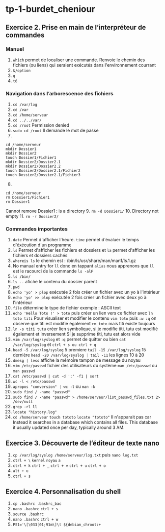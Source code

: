 # tp-1-burdet_cheniour
## Exercice 2. Prise en main de l’interpréteur de commandes

### Manuel
1. ```which``` permet de localiser une commande. Renvoie le chemin des fichiers (ou liens) qui seraient exécutés dans l'environnement courrant
2. ```&/option```
3. ```q```
4. ```t6```

### Navigation dans l’arborescence des fichiers
1. ```cd /var/log```
2. ```cd /var```
3. ```cd /home/serveur```
4. ```cd ../../var/```
5. ```cd /root``` Permission denied
6. ```sudo cd /root``` Il demande le mot de passe
7. 
```
cd /home/serveur
mkdir Dossier1
mkdir Dossier2
touch Dossier1/Fichier1
mkdir Dossier2/Dossier2.1
mkdir Dossier2/Dossier2.2
touch Dossier2/Dossier2.1/Fichier2
touch Dossier2/Dossier2.1/Fichier3
```
8. 
```
cd /home/serveur
rm Dossier1/Fichier1
rm Dossier1
```
Cannot remove Dossier1 : is a directory
9. ```rm -d Dossier1/```
10. Directory not empty
11. ```rm -r Dossier2/```


### Commandes importantes

1. ```date``` Permet d'afficher l'heure. ```time``` permet d'évaluer le temps d'éxécution d'un programme
2. ```ls``` Permet d'afficher les fichiers et dossiers et ```la``` permet d'afficher les fichiers et dossiers cachés
3. ```whereis ls``` le chemin est : /bin/ls/usr/share/man/man1/ls.1.gz
4. No manual entry for ```ll``` donc en tappant ```alias``` nous apprenons que ```ll``` est le racourci de la commande ```ls -alF```
5. ```ls /bin/```
6. ```ls ..``` afiche le contenu du dossier parent
7. ```pwd```
8. ```echo 'yo' > plop``` exécutée 2 fois créer un fichier avec un yo à l'intérieur
9. ```echo 'yo' >> plop``` exécutée 2 fois créer un fichier avec deux yo à l'intérieur
10. ```file``` détermine le type de fichier exemple : ASCII text
11. ```echo 'Hello Toto !' > toto``` puis créer un lien vers ce fichier avec ```ln toto titi```
Pour visualiser et modifier le contenu ```vim toto``` puis ```:w :q``` on observe que titi est modifié également
```rm toto``` mais titi existe toujours
12. ```ln -s titi tutu``` créer lien symbolique, si je modifie titi, tutu est modifié également et inversement
Si je supprime titi, tutu est alors vide
13. ```vim /var/log/syslog``` et ```:q``` permet de quitter ou bien ```cat /var/log/syslog``` et ```ctrl + s ou ctrl + q```
14. ```head -5 /var/log/syslog``` 5 premiere
```tail -15 /var/log/syslog``` 15 dernière
```head -20 /var/log/syslog | tail -11``` les lignes 10 à 20
15. ```dmesg | less``` affiche la mémoire tampon de message du noyau
16. ```vim /etc/passwd``` fichier des utilisateurs du système
```man /etc/passwd``` ou ```man passwd```
17. ```cat /etc/passwd | cut -d ':' -f1 | sort```
18. ```wc -l < /etc/passwd```
19. ```apropos "conversion" | wc -l``` ou ```man -k```
20. ```sudo find / -name "passwd"```
21. ```sudo find / -name "passwd" > /home/serveur/list_passwd_files.txt 2> /dev/null```
22. ```grep -rl ll```
23. ```locate "history.log"```
24. ```cd /home/serveur``` ```touch tototo``` ```locate "tototo"``` Il n'apparait pas car Instead it searches in a database which contains all files. This database it usually updated once per day, typically around 3 AM.

## Exercice 3. Découverte de l’éditeur de texte nano

1. ```cp /var/log/syslog /home/serveur/log.txt``` puis ```nano log.txt```
2. ```ctrl + \``` ```kernel``` ```noyau``` ```a```
3. ```ctrl + k``` ```ctrl + _``` ```ctrl + v``` ```ctrl + u``` ```ctrl + o```
4. ```alt + u```
5. ```ctrl + s```

## Exercice 4. Personnalisation du shell

1. ```cp .bashrc .bashrc_bac```
2. ```nano .bashrc``` ```ctrl + s```
3. ```source .bashrc```
4. ```nano .bashrc``` ```ctrl + w```
5. ```PS1='\[\033[01;91m\]\t ${debian_chroot:+```